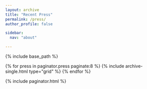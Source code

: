 ```yaml
---
layout: archive
title: "Recent Press"
permalink: /press/
author_profile: false

sidebar:
  nav: "about"

---
```


{% include base_path %}

{% for press in paginator.press paginate:8 %}
  {% include archive-single.html type="grid" %}
{% endfor %}

{% include paginator.html %}